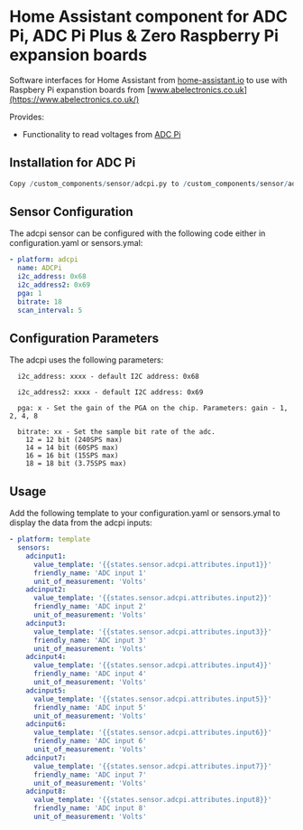 # Home Assistant component for ADC Pi, ADC Pi Plus & Zero Raspberry Pi expansion boards

Software interfaces for Home Assistant from [home-assistant.io](https://home-assistant.io/) to use with Raspbery Pi expanstion boards from [www.abelectronics.co.uk](https://www.abelectronics.co.uk/)

Provides:

- Functionality to read voltages from [ADC Pi](https://www.abelectronics.co.uk/p/69/ADC-Pi-Raspberry-Pi-Analogue-to-Digital-converter)

## Installation for ADC Pi

```r
Copy /custom_components/sensor/adcpi.py to /custom_components/sensor/adcpi.py in Home Assistant config directory
```

## Sensor Configuration
The adcpi sensor can be configured with the following code either in configuration.yaml or sensors.ymal:

```yaml
- platform: adcpi
  name: ADCPi
  i2c_address: 0x68
  i2c_address2: 0x69
  pga: 1
  bitrate: 18
  scan_interval: 5
```

## Configuration Parameters

The adcpi uses the following parameters:

```
  i2c_address: xxxx - default I2C address: 0x68

  i2c_address2: xxxx - default I2C address: 0x69

  pga: x - Set the gain of the PGA on the chip. Parameters: gain - 1, 2, 4, 8

  bitrate: xx - Set the sample bit rate of the adc. 
    12 = 12 bit (240SPS max)
    14 = 14 bit (60SPS max)
    16 = 16 bit (15SPS max)
    18 = 18 bit (3.75SPS max)
```

## Usage

Add the following template to your configuration.yaml or sensors.ymal to display the data from the adcpi inputs:

```yaml
- platform: template
  sensors:
    adcinput1:
      value_template: '{{states.sensor.adcpi.attributes.input1}}'
      friendly_name: 'ADC input 1'
      unit_of_measurement: 'Volts'
    adcinput2:
      value_template: '{{states.sensor.adcpi.attributes.input2}}'
      friendly_name: 'ADC input 2'
      unit_of_measurement: 'Volts'
    adcinput3:
      value_template: '{{states.sensor.adcpi.attributes.input3}}'
      friendly_name: 'ADC input 3'
      unit_of_measurement: 'Volts'
    adcinput4:
      value_template: '{{states.sensor.adcpi.attributes.input4}}'
      friendly_name: 'ADC input 4'
      unit_of_measurement: 'Volts'
    adcinput5:
      value_template: '{{states.sensor.adcpi.attributes.input5}}'
      friendly_name: 'ADC input 5'
      unit_of_measurement: 'Volts'
    adcinput6:
      value_template: '{{states.sensor.adcpi.attributes.input6}}'
      friendly_name: 'ADC input 6'
      unit_of_measurement: 'Volts'
    adcinput7:
      value_template: '{{states.sensor.adcpi.attributes.input7}}'
      friendly_name: 'ADC input 7'
      unit_of_measurement: 'Volts'
    adcinput8:
      value_template: '{{states.sensor.adcpi.attributes.input8}}'
      friendly_name: 'ADC input 8'
      unit_of_measurement: 'Volts' 
```